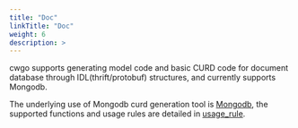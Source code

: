 ```yaml
---
title: "Doc"
linkTitle: "Doc"
weight: 6
description: >
---
```


cwgo supports generating model code and basic CURD code for document database through IDL(thrift/protobuf) structures, and currently supports Mongodb.

The underlying use of Mongodb curd generation tool is [Mongodb](https://github.com/mongodb/mongo-go-driver), the supported functions and usage rules are detailed in [usage_rule](/docs/cwgo/tutorials/doc/usage_rule/).
